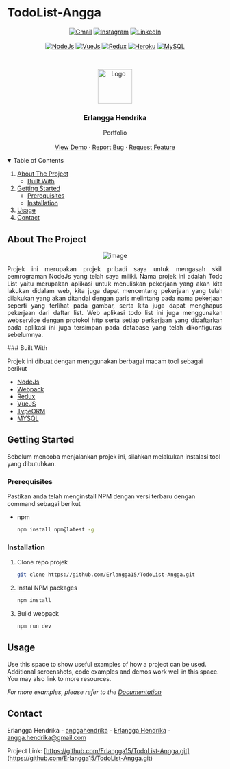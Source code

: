 # TodoList-Angga
<span align="center">

[![Gmail](https://img.shields.io/badge/Gmail-D14836?style=for-the-badge&logo=gmail&logoColor=white)](angga.hendrika@gmail.com)
[![Instagram](https://img.shields.io/badge/Instagram-E4405F?style=for-the-badge&logo=instagram&logoColor=white)](https://www.instagram.com/anggahendrika/)
[![LinkedIn](https://img.shields.io/badge/LinkedIn-0077B5?style=for-the-badge&logo=linkedin&logoColor=white)](ttps://www.linkedin.com/in/erlangga-hendrika-putra-utama-61294b1b6/)
<br />
<br />
[![NodeJs](https://img.shields.io/badge/Node.js-43853D?style=for-the-badge&logo=node.js&logoColor=white)]()
[![VueJs](https://img.shields.io/badge/Vue.js-35495E?style=for-the-badge&logo=vue.js&logoColor=4FC08D)]()
[![Redux](https://img.shields.io/badge/Redux-593D88?style=for-the-badge&logo=redux&logoColor=white)]()
[![Heroku](https://img.shields.io/badge/Heroku-430098?style=for-the-badge&logo=heroku&logoColor=white)]()
[![MySQL](https://img.shields.io/badge/MySQL-00000F?style=for-the-badge&logo=mysql&logoColor=white)]()

</span>

<!-- PROJECT LOGO -->
<br />
<p align="center">
  <a href="https://erlanggaportfolio.000webhostapp.com/">
    <img src="https://i.ibb.co/whJThXZ/desain-logo.png" alt="Logo" width="80" height="80">
  </a>

  <h3 align="center">Erlangga Hendrika</h3>

  <p align="center">
    Portfolio 
    <br />
    <br />
    <a href="https://github.com/Erlangga15/TodoList-Angga/">View Demo</a>
    ·
    <a href="https://github.com/Erlangga15/TodoList-Angga/issues">Report Bug</a>
    ·
    <a href="https://github.com/Erlangga15/TodoList-Angga/issues">Request Feature</a>
  </p>
</p>



<!-- TABLE OF CONTENTS -->
<details open="open">
  <summary>Table of Contents</summary>
  <ol>
    <li>
      <a href="#about-the-project">About The Project</a>
      <ul>
        <li><a href="#built-with">Built With</a></li>
      </ul>
    </li>
    <li>
      <a href="#getting-started">Getting Started</a>
      <ul>
        <li><a href="#prerequisites">Prerequisites</a></li>
        <li><a href="#installation">Installation</a></li>
      </ul>
    </li>
    <li><a href="#usage">Usage</a></li>
    <li><a href="#contact">Contact</a></li>
  </ol>
</details>



<!-- ABOUT THE PROJECT -->
## About The Project
<span align="center">

![image](https://user-images.githubusercontent.com/55235710/108838472-438b0e00-7606-11eb-9182-84195e214f5a.png)

</span>
<p align="justify">
Projek ini merupakan projek pribadi saya untuk mengasah skill pemrograman NodeJs yang telah saya miliki. Nama projek ini adalah Todo List yaitu merupakan aplikasi untuk menuliskan pekerjaan yang akan kita lakukan didalam web, kita juga dapat mencentang pekerjaan yang telah dilakukan yang akan ditandai dengan garis melintang pada nama pekerjaan seperti yang terlihat pada gambar, serta kita juga dapat menghapus pekerjaan dari daftar list. Web aplikasi todo list ini juga menggunakan webservice dengan protokol http serta setiap perkerjaan yang didaftarkan pada aplikasi ini juga tersimpan pada database yang telah dikonfigurasi sebelumnya. 
</p>
### Built With

Projek ini dibuat dengan menggunakan berbagai macam tool sebagai berikut
* [NodeJs](https://nodejs.dev/)
* [Webpack](https://webpack.js.org/)
* [Redux](https://redux.js.org/)
* [VueJS](https://vuejs.org/)
* [TypeORM](https://typeorm.io/#/)
* [MYSQL](https://www.mysql.com/)



<!-- GETTING STARTED -->
## Getting Started

Sebelum mencoba menjalankan projek ini, silahkan melakukan instalasi tool yang dibutuhkan.

### Prerequisites

Pastikan anda telah menginstall NPM dengan versi terbaru dengan command sebagai berikut
* npm
  ```sh
  npm install npm@latest -g
  ```

### Installation

1. Clone repo projek
   ```sh
   git clone https://github.com/Erlangga15/TodoList-Angga.git
   ```
1. Instal NPM packages
   ```sh
   npm install
   ```
1. Build webpack
   ```sh
   npm run dev
   ```

## Usage

Use this space to show useful examples of how a project can be used. Additional screenshots, code examples and demos work well in this space. You may also link to more resources.

_For more examples, please refer to the [Documentation](https://example.com)_



<!-- CONTACT -->
## Contact

Erlangga Hendrika - [anggahendrika](https://www.instagram.com/anggahendrika/) - [Erlangga Hendrika](https://www.linkedin.com/in/erlangga-hendrika-putra-utama-61294b1b6/) - angga.hendrika@gmail.com

Project Link: [https://github.com/Erlangga15/TodoList-Angga.git](https://github.com/Erlangga15/TodoList-Angga.git)
